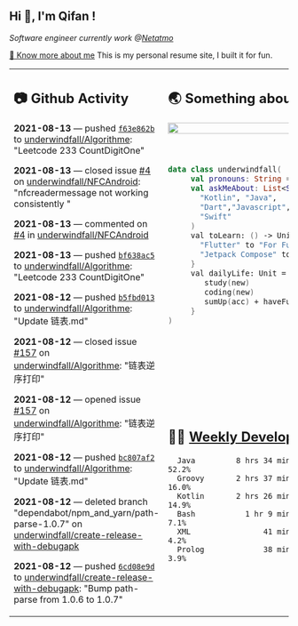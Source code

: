 <h2> Hi 👋, I'm Qifan ! </h2>
<p><em>Software engineer currently work @<a href="https://www.netatmo.com">Netatmo</a>
</em></p><p><a href="https://qifanyang.com/resume" target="_blank"> 🔭 Know more about me</a> This is my personal resume site, I built it for fun.</p>
<table><tr><td valign="top" rowspan="2">

 ## 📷 Github Activity
 <!-- githubActivity starts -->
  **2021-08-13** — pushed [`f63e862b`](https://github.com/underwindfall/Algorithme/commit/f63e862b8fd17f0a616027beb178a87fcd14c29c) to [underwindfall/Algorithme](https://api.github.com/repos/underwindfall/Algorithme): "Leetcode 233 CountDigitOne"

  **2021-08-13** — closed issue [#4](https://api.github.com/repos/underwindfall/NFCAndroid/issues/4) on [underwindfall/NFCAndroid](https://api.github.com/repos/underwindfall/NFCAndroid): "nfcreadermessage not working consistently "

  **2021-08-13** — commented on [#4](https://github.com/underwindfall/NFCAndroid/issues/4#issuecomment-898486194) in [underwindfall/NFCAndroid](https://api.github.com/repos/underwindfall/NFCAndroid)

  **2021-08-13** — pushed [`bf638ac5`](https://github.com/underwindfall/Algorithme/commit/bf638ac548637b0f9eb2013376c7c37a80a998a5) to [underwindfall/Algorithme](https://api.github.com/repos/underwindfall/Algorithme): "Leetcode 233 CountDigitOne"

  **2021-08-12** — pushed [`b5fbd013`](https://github.com/underwindfall/Algorithme/commit/b5fbd0138248230fc5da0db2ee06e8da671aea16) to [underwindfall/Algorithme](https://api.github.com/repos/underwindfall/Algorithme): "Update 链表.md"

  **2021-08-12** — closed issue [#157](https://api.github.com/repos/underwindfall/Algorithme/issues/157) on [underwindfall/Algorithme](https://api.github.com/repos/underwindfall/Algorithme): "链表逆序打印"

  **2021-08-12** — opened issue [#157](https://api.github.com/repos/underwindfall/Algorithme/issues/157) on [underwindfall/Algorithme](https://api.github.com/repos/underwindfall/Algorithme): "链表逆序打印"

  **2021-08-12** — pushed [`bc807af2`](https://github.com/underwindfall/Algorithme/commit/bc807af2d0bad957b956d9f4981ca34ca0af614c) to [underwindfall/Algorithme](https://api.github.com/repos/underwindfall/Algorithme): "Update 链表.md"

  **2021-08-12** — deleted branch "dependabot/npm_and_yarn/path-parse-1.0.7" on [underwindfall/create-release-with-debugapk](https://api.github.com/repos/underwindfall/create-release-with-debugapk)

  **2021-08-12** — pushed [`6cd08e9d`](https://github.com/underwindfall/create-release-with-debugapk/commit/6cd08e9d29e6de4ca937331cce8ff0d9de1d6039) to [underwindfall/create-release-with-debugapk](https://api.github.com/repos/underwindfall/create-release-with-debugapk): "Bump path-parse from 1.0.6 to 1.0.7"
 <!-- githubActivity ends -->
 </td><td valign="top">

 ## 🌏 Something about me
 <!-- profile starts -->
 <a href="https://github.com/underwindfall" width="100%">
   <img src="http://github-readme-streak-stats.herokuapp.com?user=underwindfall&theme=algolia&hide_border=true&dates=30DD8A&background=00000000" width="100%"/>
 </a>
 <br/>
 <br/>
 <br/>

 ```kotlin
 data class underwindfall(
      val pronouns: String = "he|him",
      val askMeAbout: List<String> = listOf(
        "Kotlin", "Java",
        "Dart","Javascript", "Typescript",
        "Swift"
      )
      val toLearn: () -> Unit = {
        "Flutter" to "For Fun",
        "Jetpack Compose" to "Future"
      }
      val dailyLife: Unit = (0..end).reduce { acc, new ->
         study(new)
         coding(new)
         sumUp(acc) + haveFun(new)
      }
 )
 ```
 <!-- profile ends -->
 </td></tr><tr><td valign="top">

 ## 🏊‍♂️ <a href="https://gist.github.com/underwindfall/377ee88ba1fabd1e93516e48ca9c61eb" target="_blank">Weekly Development Breakdown</a>
  <!-- codeTime starts -->
  ```text
    Java         8 hrs 34 mins  ■■■■■■■■■■■■■■■■□□□□□□□□  52.2%
    Groovy       2 hrs 37 mins  ■■■■■■■◱□□□□□□□□□□□□□□□□  16.0%
    Kotlin       2 hrs 26 mins  ■■■■■■■□□□□□□□□□□□□□□□□□  14.9%
    Bash           1 hr 9 mins  ■■■■■◱□□□□□□□□□□□□□□□□□□   7.1%
    XML                41 mins  ■■■■▥□□□□□□□□□□□□□□□□□□□   4.2%
    Prolog             38 mins  ■■■■▥□□□□□□□□□□□□□□□□□□□   3.9%
  ```
  <!-- codeTime starts -->
  </td></tr></table>